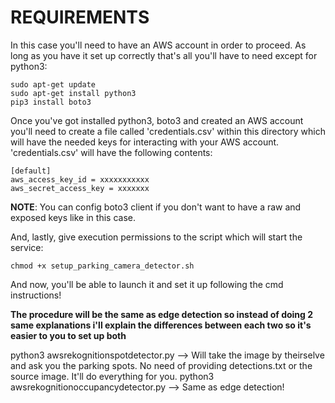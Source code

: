 # REQUIREMENTS

In this case you'll need to have an AWS account in order to proceed. As long as you have it set up correctly that's all you'll have to need except for python3:

```
sudo apt-get update
sudo apt-get install python3
pip3 install boto3
```

Once you've got installed python3, boto3 and created an AWS account you'll need to create a file called 'credentials.csv' within this directory which will have the needed keys for interacting with your AWS account. 'credentials.csv' will have the following contents:
```
[default]
aws_access_key_id = xxxxxxxxxxx
aws_secret_access_key = xxxxxxx
```

__NOTE__: You can config boto3 client if you don't want to have a raw and exposed keys like in this case.

And, lastly, give execution permissions to the script which will start the service:

```
chmod +x setup_parking_camera_detector.sh
```

And now, you'll be able to launch it and set it up following the cmd instructions!


__The procedure will be the same as edge detection so instead of doing 2 same explanations i'll explain the differences between each two so it's easier to you to set up both__

python3 awsrekognitionspotdetector.py --> Will take the image by theirselve and ask you the parking spots. No need of providing detections.txt or the source image. It'll do everything for you.
python3 awsrekognitionoccupancydetector.py --> Same as edge detection!
